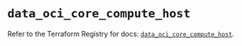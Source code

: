 # `data_oci_core_compute_host`

Refer to the Terraform Registry for docs: [`data_oci_core_compute_host`](https://registry.terraform.io/providers/hashicorp/oci/7.19.0/docs/data-sources/core_compute_host).
